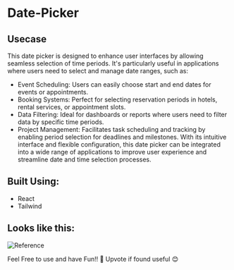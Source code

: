# Date-Picker

## Usecase
This date picker is designed to enhance user interfaces by allowing seamless selection of time periods. It's particularly useful in applications where users need to select and manage date ranges, such as:
* Event Scheduling: Users can easily choose start and end dates for events or appointments.
* Booking Systems: Perfect for selecting reservation periods in hotels, rental services, or appointment slots.
* Data Filtering: Ideal for dashboards or reports where users need to filter data by specific time periods.
* Project Management: Facilitates task scheduling and tracking by enabling period selection for deadlines and milestones.
With its intuitive interface and flexible configuration, this date picker can be integrated into a wide range of applications to improve user experience and streamline date and time selection processes.

## Built Using:
* React
* Tailwind

## Looks like this:
![Reference](https://github.com/user-attachments/assets/a6fa08f3-2234-4f38-9ace-87f88694fb88)


Feel Free to use and have Fun!! 🙌  Upvote if found useful 😊
